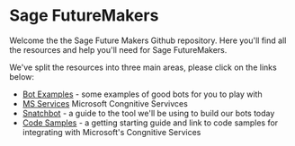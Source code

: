 # Sage FutureMakers

Welcome the the Sage Future Makers Github repository. Here you'll find all the resources and help you'll need for Sage FutureMakers. 

We've split the resources into three main areas, please click on the links below:

* [Bot Examples](examples.md) - some examples of good bots for you to play with
* [MS Services](https://azure.microsoft.com/en-gb/services/cognitive-services/) Microsoft Congnitive Servivces
* [Snatchbot](SnatchBot.md) - a guide to the tool we'll be using to build our bots today
* [Code Samples](samples.md) - a getting starting guide and link to code samples for integrating with Microsoft's Congnitive Services
